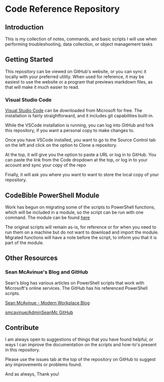 # Code Reference Repository

## Introduction

This is my collection of notes, commands, and basic scripts I will use when performing troubleshooting, data collection, or object management tasks

## Getting Started

This repository can be viewed on GitHub's website, or you can sync it locally with your preferred utility. When used for reference, it may be easiest to use the website or a program that previews markdown files, as that will make it much easier to read.

### Visual Studio Code

[Visual Studio Code](https://code.visualstudio.com/) can be downloaded from Microsoft for free. The installation is fairly straightforward, and it includes git capabilities built-in.

While the VSCode installation is running, you can log into GitHub and fork this repository, if you want a personal copy to make changes to.

Once you have VSCode installed, you want to go to the Source Control tab on the left and click on the option to Clone a repository.

At the top, it will give you the option to paste a URL or log in to GitHub. You can paste the link from the Code dropdown at the top, or log in to your account and sync your copy of the repo

Finally, it will ask you where you want to want to store the local copy of your repository.

## CodeBible PowerShell Module

Work has begun on migrating some of the scripts to PowerShell functions, which will be included in a module, so the script can be run with one command. The module can be found [here](PowerShell/Modules/CodeBible/README.md)

The original scripts will remain as-is, for reference or for when you need to run them on a machine but do not want to download and import the module. Migrated functions will have a note before the script, to inform you that it is part of the module.

## Other Resources

### Sean McAvinue's Blog and GitHub

Sean's blog has various articles on PowerShell scripts that work with Microsoft's online services. The GitHub has his referenced PowerShell scripts.

[Sean McAvinue - Modern Workplace Blog](https://seanmcavinue.net/)

[smcavinue/AdminSeanMc GitHub](https://github.com/smcavinue/AdminSeanMc)

## Contribute

I am always open to suggestions of things that you have found helpful, or ways I can improve the documentation on the scripts and how-to's present in this repository.

Please use the issues tab at the top of the repository on GitHub to suggest any improvements or problems found.

And as always, Thank you!
